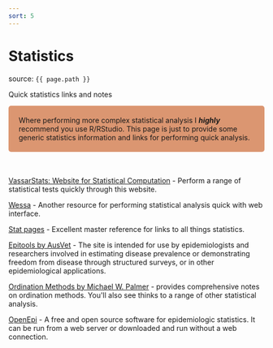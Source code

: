```yaml
---
sort: 5
---
```


# Statistics

source: `{{ page.path }}`

<span class="badge badge-info">Quick statistics links and notes</span>

<style>
div.blue { background-color:#db9671; border-radius: 5px; padding: 20px;}
</style>
<div class = "blue">
Where performing more complex statistical analysis I <i><b>highly</b></i> recommend you use R/RStudio. This page is just to provide some generic statistics information and links for performing quick analysis.
</div>

<br>
<br>

[VassarStats: Website for Statistical Computation](http://vassarstats.net/) - Perform a range of statistical tests quickly through this website.

[Wessa](http://www.wessa.net/) - Another resource for performing statistical analysis quick with web interface.

[Stat pages](https://statpages.info/) - Excellent master reference for links to all things statistics.

[Epitools by AusVet](https://epitools.ausvet.com.au/) - The site is intended for use by epidemiologists and researchers involved in estimating disease prevalence or demonstrating freedom from disease through structured surveys, or in other epidemiological applications.

[Ordination Methods by Michael W. Palmer](http://ordination.okstate.edu/overview.htm) - provides comprehensive notes on ordination methods. You'll also see thinks to a range of other statistical analysis.

[OpenEpi](https://www.openepi.com/Menu/OE_Menu.htm) - A free and open source software for epidemiologic statistics. It can be run from a web server or downloaded and run without a web connection.
